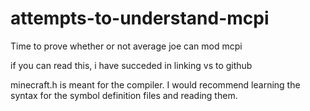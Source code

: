 # attempts-to-understand-mcpi

Time to prove whether or not average joe can mod mcpi

if you can read this, i have succeded in linking vs to github

minecraft.h is meant for the compiler. I would recommend learning the syntax for the symbol definition files and reading them.
